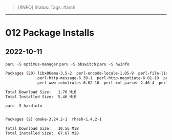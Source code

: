 > [!INFO]
> Status:
> Tags: #arch 

----
# 012 Package Installs

## 2022-10-11
`paru -S optimus-manager`
`paru -S bbswitch`
`paru -S hwinfo`
```sh
Packages (20) libx86emu-3.5-2  perl-encode-locale-1.05-9  perl-file-listing-6.15-2  perl-html-parser-3.78-2  perl-html-tagset-3.20-12  perl-http-cookies-6.10-3  perl-http-daemon-6.14-2  perl-http-date-6.05-5
              perl-http-message-6.39-1  perl-http-negotiate-6.01-10  perl-io-html-1.004-3  perl-libwww-6.67-1  perl-lwp-mediatypes-6.04-2  perl-net-http-6.22-2  perl-try-tiny-0.31-2  perl-uri-5.13-1
              perl-www-robotrules-6.02-10  perl-xml-parser-2.46-4  perl-xml-writer-0.900-1  hwinfo-22.1-1

Total Download Size:   1.76 MiB
Total Installed Size:  5.46 MiB
```
`paru -S hardinfo`
```sh

Packages (2) cmake-3.24.2-1  rhash-1.4.2-1

Total Download Size:   10.56 MiB
Total Installed Size:  67.07 MiB
```